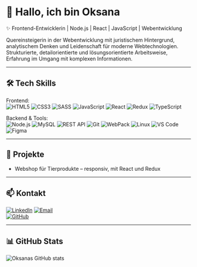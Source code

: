 # 👋 Hallo, ich bin Oksana

✨ Frontend-Entwicklerin | Node.js | React | JavaScript | Webentwicklung

Quereinsteigerin in der Webentwicklung mit juristischem Hintergrund, analytischem Denken und Leidenschaft für moderne Webtechnologien.  
Strukturierte, detailorientierte und lösungsorientierte Arbeitsweise, Erfahrung im Umgang mit komplexen Informationen.  

---

## 🛠 Tech Skills

Frontend:  
![HTML5](https://img.shields.io/badge/HTML5-E34F26?style=for-the-badge&logo=html5&logoColor=white) 
![CSS3](https://img.shields.io/badge/CSS3-1572B6?style=for-the-badge&logo=css3&logoColor=white) 
![SASS](https://img.shields.io/badge/SASS-CC6699?style=for-the-badge&logo=sass&logoColor=white) 
![JavaScript](https://img.shields.io/badge/JavaScript-F7DF1E?style=for-the-badge&logo=javascript&logoColor=black) 
![React](https://img.shields.io/badge/React-61DAFB?style=for-the-badge&logo=react&logoColor=black) 
![Redux](https://img.shields.io/badge/Redux-764ABC?style=for-the-badge&logo=redux&logoColor=white) 
![TypeScript](https://img.shields.io/badge/TypeScript-3178C6?style=for-the-badge&logo=typescript&logoColor=white) 

Backend & Tools:  
![Node.js](https://img.shields.io/badge/Node.js-339933?style=for-the-badge&logo=nodedotjs&logoColor=white) 
![MySQL](https://img.shields.io/badge/MySQL-4479A1?style=for-the-badge&logo=mysql&logoColor=white) 
![REST API](https://img.shields.io/badge/REST%20API-ff6f00?style=for-the-badge&logo=postman&logoColor=white) 
![Git](https://img.shields.io/badge/Git-F05032?style=for-the-badge&logo=git&logoColor=white) 
![WebPack](https://img.shields.io/badge/WebPack-8DD6F9?style=for-the-badge&logo=webpack&logoColor=black) 
![Linux](https://img.shields.io/badge/Linux-FCC624?style=for-the-badge&logo=linux&logoColor=black) 
![VS Code](https://img.shields.io/badge/VS%20Code-007ACC?style=for-the-badge&logo=visual-studio-code&logoColor=white) 
![Figma](https://img.shields.io/badge/Figma-F24E1E?style=for-the-badge&logo=figma&logoColor=white)  

---

## 🌱 Projekte
- Webshop für Tierprodukte – responsiv, mit React und Redux  
 
---

## 📫 Kontakt
[![LinkedIn](https://img.shields.io/badge/LinkedIn-0A66C2?style=for-the-badge&logo=linkedin&logoColor=white)]([https://www.linkedin.com/in/deinprofil](https://www.linkedin.com/in/oksana-matiushenko/))  
[![Email](https://img.shields.io/badge/Email-D14836?style=for-the-badge&logo=gmail&logoColor=white)](mailto:ksuzzxx3@gmail.com)  
[![GitHub](https://img.shields.io/badge/GitHub-181717?style=for-the-badge&logo=github&logoColor=white)]([https://github.com/oksanamerchanskaya](https://github.com/oksanamatiushenko))  

---

## 📊 GitHub Stats
![Oksanas GitHub stats](https://github-readme-stats.vercel.app/api?username=oksanamerchanskaya&show_icons=true&theme=radical)
